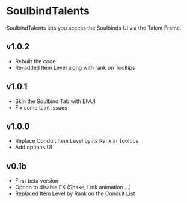 # SoulbindTalents

SoulbindTalents lets you access the Soulbinds UI via the Talent Frame.

## v1.0.2
* Rebuilt the code
* Re-added Item Level along with rank on Tooltips

## v1.0.1
* Skin the Soulbind Tab with ElvUI
* Fix some taint issues

## v1.0.0
* Replace Conduit Item Level by its Rank in Tooltips
* Add options UI

## v0.1b
* First beta version
* Option to disable FX (Shake, Link animation ...)
* Replaced Item Level by Rank on the Conduit List

